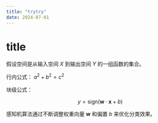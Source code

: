 ```yaml
---
title: "trytry"
date: 2024-07-01
---
```


# title

假设空间是从输入空间 $X$ 到输出空间 $Y$ 的一组函数的集合。

行内公式： $a^2 + b^2 = c^2$

块级公式：

$$
y = \text{sign}(\mathbf{w} \cdot \mathbf{x} + b)
$$

感知机算法通过不断调整权重向量 $\mathbf{w}$ 和偏置 $b$ 来优化分类效果。
